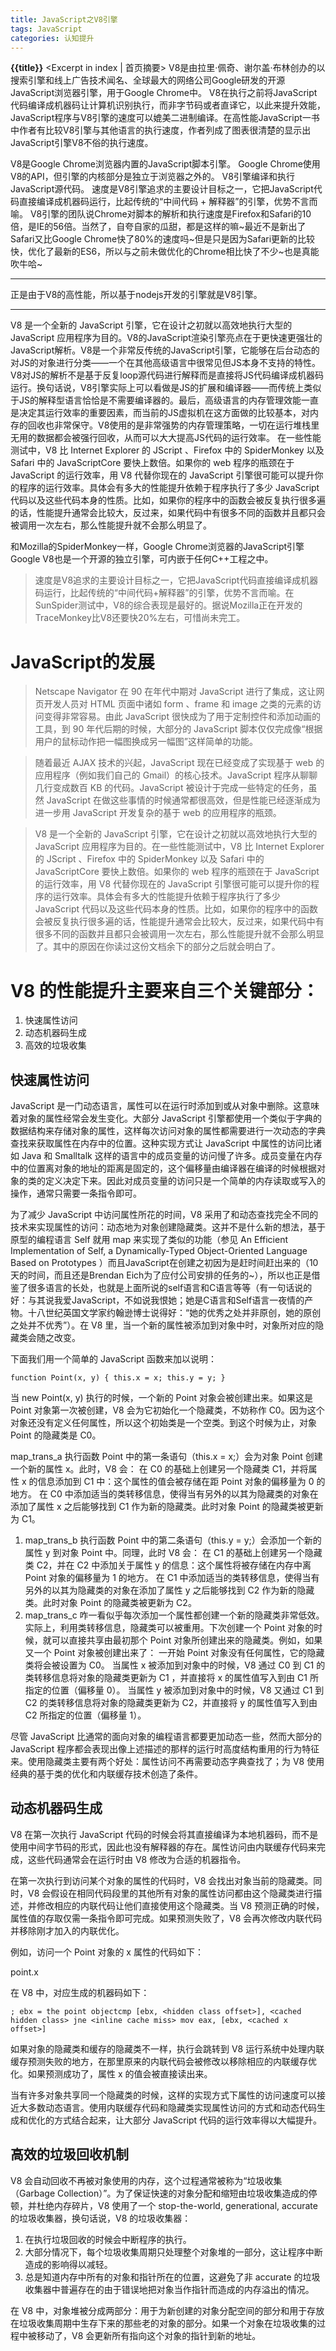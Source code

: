 ```yaml
---
title: JavaScript之V8引擎
tags: JavaScript
categories: 认知提升
---
```

**{{title}}**     <Excerpt in index | 首页摘要>
V8是由拉里·佩奇、谢尔盖·布林创办的以搜索引擎和线上广告技术闻名、全球最大的网络公司Google研发的开源JavaScript浏览器引擎，用于Google Chrome中。
V8在执行之前将JavaScript代码编译成机器码让计算机识别执行，而非字节码或者直译它，以此来提升效能，JavaScript程序与V8引擎的速度可以媲美二进制编译。在高性能JavaScript一书中作者有比较V8引擎与其他语言的执行速度，作者列成了图表很清楚的显示出JavaScript引擎V8不俗的执行速度。

V8是Google Chrome浏览器内置的JavaScript脚本引擎。
Google Chrome使用V8的API，但引擎的内核部分是独立于浏览器之外的。
V8引擎编译和执行JavaScript源代码。
速度是V8引擎追求的主要设计目标之一，它把JavaScript代码直接编译成机器码运行，比起传统的“中间代码 + 解释器”的引擎，优势不言而喻。
V8引擎的团队说Chrome对脚本的解析和执行速度是Firefox和Safari的10倍，是IE的56倍。当然了，自夸自家的瓜甜，都是这样的嘛~最近不是新出了Safari又比Google Chrome快了80%的速度吗~但是只是因为Safari更新的比较快，优化了最新的ES6，所以与之前未做优化的Chrome相比快了不少~也是真能吹牛哈~

***
正是由于V8的高性能，所以基于nodejs开发的引擎就是V8引擎。
***

V8 是一个全新的 JavaScript 引擎，它在设计之初就以高效地执行大型的 JavaScript 应用程序为目的。V8的JavaScript渲染引擎亮点在于更快速更强壮的JavaScript解析。V8是一个非常反传统的JavaScript引擎，它能够在后台动态的对JS的对象进行分类——一个在其他高级语言中很常见但JS本身不支持的特性。V8对JS的解析不是基于反复loop源代码进行解释而是直接将JS代码编译成机器码运行。换句话说，V8引擎实际上可以看做是JS的扩展和编译器——而传统上类似于JS的解释型语言恰恰是不需要编译器的。最后，高级语言的内存管理效能一直是决定其运行效率的重要因素，而当前的JS虚拟机在这方面做的比较基本，对内存的回收也非常保守。V8使用的是非常强势的内存管理策略，一切在运行堆栈里无用的数据都会被强行回收，从而可以大大提高JS代码的运行效率。
在一些性能测试中，V8 比 Internet Explorer 的 JScript 、Firefox 中的 SpiderMonkey 以及 Safari 中的 JavaScriptCore 要快上数倍。如果你的 web 程序的瓶颈在于 JavaScript 的运行效率，用 V8 代替你现在的 JavaScript 引擎很可能可以提升你的程序的运行效率。具体会有多大的性能提升依赖于程序执行了多少 JavaScript 代码以及这些代码本身的性质。比如，如果你的程序中的函数会被反复执行很多遍的话，性能提升通常会比较大，反过来，如果代码中有很多不同的函数并且都只会被调用一次左右，那么性能提升就不会那么明显了。

和Mozilla的SpiderMonkey一样，Google Chrome浏览器的JavaScript引擎Google V8也是一个开源的独立引擎，可内嵌于任何C++工程之中。

>速度是V8追求的主要设计目标之一，它把JavaScript代码直接编译成机器码运行，比起传统的“中间代码+解释器”的引擎，优势不言而喻。在SunSpider测试中，V8的综合表现是最好的。据说Mozilla正在开发的TraceMonkey比V8还要快20%左右，可惜尚未完工。

# JavaScript的发展
>Netscape Navigator 在 90 在年代中期对 JavaScript 进行了集成，这让网页开发人员对 HTML 页面中诸如 form 、frame 和 image 之类的元素的访问变得非常容易。由此 JavaScript 很快成为了用于定制控件和添加动画的工具，到 90 年代后期的时候，大部分的 JavaScript 脚本仅仅完成像“根据用户的鼠标动作把一幅图换成另一幅图”这样简单的功能。
 
>随着最近 AJAX 技术的兴起，JavaScript 现在已经变成了实现基于 web 的应用程序（例如我们自己的 Gmail）的核心技术。JavaScript 程序从聊聊几行变成数百 KB 的代码。JavaScript 被设计于完成一些特定的任务，虽然 JavaScript 在做这些事情的时候通常都很高效，但是性能已经逐渐成为进一步用 JavaScript 开发复杂的基于 web 的应用程序的瓶颈。
 
>V8 是一个全新的 JavaScript 引擎，它在设计之初就以高效地执行大型的 JavaScript 应用程序为目的。在一些性能测试中，V8 比 Internet Explorer 的 JScript 、Firefox 中的 SpiderMonkey 以及 Safari 中的 JavaScriptCore 要快上数倍。如果你的 web 程序的瓶颈在于 JavaScript 的运行效率，用 V8 代替你现在的 JavaScript 引擎很可能可以提升你的程序的运行效率。具体会有多大的性能提升依赖于程序执行了多少 JavaScript 代码以及这些代码本身的性质。比如，如果你的程序中的函数会被反复执行很多遍的话，性能提升通常会比较大，反过来，如果代码中有很多不同的函数并且都只会被调用一次左右，那么性能提升就不会那么明显了。其中的原因在你读过这份文档余下的部分之后就会明白了。
 
# V8 的性能提升主要来自三个关键部分：
1. 快速属性访问
2. 动态机器码生成
3. 高效的垃圾收集

## 快速属性访问
JavaScript 是一门动态语言，属性可以在运行时添加到或从对象中删除。这意味着对象的属性经常会发生变化。大部分 JavaScript 引擎都使用一个类似于字典的数据结构来存储对象的属性，这样每次访问对象的属性都需要进行一次动态的字典查找来获取属性在内存中的位置。这种实现方式让 JavaScript 中属性的访问比诸如 Java 和 Smalltalk 这样的语言中的成员变量的访问慢了许多。成员变量在内存中的位置离对象的地址的距离是固定的，这个偏移量由编译器在编译的时候根据对象的类的定义决定下来。因此对成员变量的访问只是一个简单的内存读取或写入的操作，通常只需要一条指令即可。
 
为了减少 JavaScript 中访问属性所花的时间，V8 采用了和动态查找完全不同的技术来实现属性的访问：动态地为对象创建隐藏类。这并不是什么新的想法，基于原型的编程语言 Self 就用 map 来实现了类似的功能（参见 An Efficient Implementation of Self, a Dynamically-Typed Object-Oriented Language Based on Prototypes ）而且JavaScript在创建之初因为是赶时间赶出来的（10天的时间，而且还是Brendan Eich为了应付公司安排的任务的~），所以也正是借鉴了很多语言的长处，也就是上面所说的self语言和C语言等等（有一句话说的好：与其说我爱JavaScript，不如说我恨她；她是C语言和Self语言一夜情的产物。十八世纪英国文学家约翰逊博士说得好：“她的优秀之处并非原创，她的原创之处并不优秀”）。在 V8 里，当一个新的属性被添加到对象中时，对象所对应的隐藏类会随之改变。
 
下面我们用一个简单的 JavaScript 函数来加以说明：
 
`function Point(x, y) {
    this.x = x;
    this.y = y;
}`
 
当 new Point(x, y) 执行的时候，一个新的 Point 对象会被创建出来。如果这是 Point 对象第一次被创建，V8 会为它初始化一个隐藏类，不妨称作 C0。因为这个对象还没有定义任何属性，所以这个初始类是一个空类。到这个时候为止，对象 Point 的隐藏类是 C0。
 
map_trans_a
执行函数 Point 中的第一条语句（this.x = x;）会为对象 Point 创建一个新的属性 x。此时，V8 会：
在 C0 的基础上创建另一个隐藏类 C1，并将属性 x 的信息添加到 C1 中：这个属性的值会被存储在距 Point 对象的偏移量为 0 的地方。
在 C0 中添加适当的类转移信息，使得当有另外的以其为隐藏类的对象在添加了属性 x 之后能够找到 C1 作为新的隐藏类。此时对象 Point 的隐藏类被更新为 C1。
1. map_trans_b
执行函数 Point 中的第二条语句（this.y = y;）会添加一个新的属性 y 到对象 Point 中。同理，此时 V8 会：
在 C1 的基础上创建另一个隐藏类 C2，并在 C2 中添加关于属性 y 的信息：这个属性将被存储在内存中离 Point 对象的偏移量为 1 的地方。
在 C1 中添加适当的类转移信息，使得当有另外的以其为隐藏类的对象在添加了属性 y 之后能够找到 C2 作为新的隐藏类。此时对象 Point 的隐藏类被更新为 C2。
2. map_trans_c
咋一看似乎每次添加一个属性都创建一个新的隐藏类非常低效。实际上，利用类转移信息，隐藏类可以被重用。下次创建一个 Point 对象的时候，就可以直接共享由最初那个 Point 对象所创建出来的隐藏类。例如，如果又一个 Point 对象被创建出来了：
一开始 Point 对象没有任何属性，它的隐藏类将会被设置为 C0。
当属性 x 被添加到对象中的时候，V8 通过 C0 到 C1 的类转移信息将对象的隐藏类更新为 C1 ，并直接将 x 的属性值写入到由 C1 所指定的位置（偏移量 0）。
当属性 y 被添加到对象中的时候，V8 又通过 C1 到 C2 的类转移信息将对象的隐藏类更新为 C2，并直接将 y 的属性值写入到由 C2 所指定的位置（偏移量 1）。

尽管 JavaScript 比通常的面向对象的编程语言都要更加动态一些，然而大部分的 JavaScript 程序都会表现出像上述描述的那样的运行时高度结构重用的行为特征来。使用隐藏类主要有两个好处：属性访问不再需要动态字典查找了；为 V8 使用经典的基于类的优化和内联缓存技术创造了条件。

## 动态机器码生成
V8 在第一次执行 JavaScript 代码的时候会将其直接编译为本地机器码，而不是使用中间字节码的形式，因此也没有解释器的存在。属性访问由内联缓存代码来完成，这些代码通常会在运行时由 V8 修改为合适的机器指令。
 
在第一次执行到访问某个对象的属性的代码时，V8 会找出对象当前的隐藏类。同时，V8 会假设在相同代码段里的其他所有对象的属性访问都由这个隐藏类进行描述，并修改相应的内联代码让他们直接使用这个隐藏类。当 V8 预测正确的时候，属性值的存取仅需一条指令即可完成。如果预测失败了，V8 会再次修改内联代码并移除刚才加入的内联优化。
 
例如，访问一个 Point 对象的 x 属性的代码如下：
 
point.x
 
在 V8 中，对应生成的机器码如下：
 
`; ebx = the point objectcmp [ebx, <hidden class offset>], <cached hidden class>
jne <inline cache miss>
mov eax, [ebx, <cached x offset>]`
 
如果对象的隐藏类和缓存的隐藏类不一样，执行会跳转到 V8 运行系统中处理内联缓存预测失败的地方，在那里原来的内联代码会被修改以移除相应的内联缓存优化。如果预测成功了，属性 x 的值会被直接读出来。
 
当有许多对象共享同一个隐藏类的时候，这样的实现方式下属性的访问速度可以接近大多数动态语言。使用内联缓存代码和隐藏类实现属性访问的方式和动态代码生成和优化的方式结合起来，让大部分 JavaScript 代码的运行效率得以大幅提升。

## 高效的垃圾回收机制
V8 会自动回收不再被对象使用的内存，这个过程通常被称为“垃圾收集（Garbage Collection）”。为了保证快速的对象分配和缩短由垃圾收集造成的停顿，并杜绝内存碎片，V8 使用了一个 stop-the-world, generational, accurate 的垃圾收集器，换句话说，V8 的垃圾收集器：

1. 在执行垃圾回收的时候会中断程序的执行。
2. 大部分情况下，每个垃圾收集周期只处理整个对象堆的一部分，这让程序中断造成的影响得以减轻。
3. 总是知道内存中所有的对象和指针所在的位置，这避免了非 accurate 的垃圾收集器中普遍存在的由于错误地把对象当作指针而造成的内存溢出的情况。

在 V8 中，对象堆被分成两部分：用于为新创建的对象分配空间的部分和用于存放在垃圾收集周期中生存下来的那些老的对象的部分。如果一个对象在垃圾收集的过程中被移动了，V8 会更新所有指向这个对象的指针到新的地址。